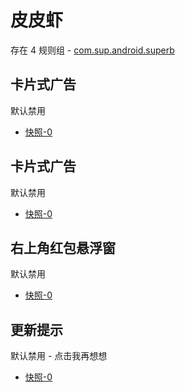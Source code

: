 # 皮皮虾

存在 4 规则组 - [com.sup.android.superb](/src/apps/com.sup.android.superb.ts)

## 卡片式广告

默认禁用

- [快照-0](https://i.gkd.li/import/13796869)

## 卡片式广告

默认禁用

- [快照-0](https://i.gkd.li/import/13691081)

## 右上角红包悬浮窗

默认禁用

- [快照-0](https://i.gkd.li/import/13624220)

## 更新提示

默认禁用 - 点击我再想想

- [快照-0](https://i.gkd.li/import/13858490)
